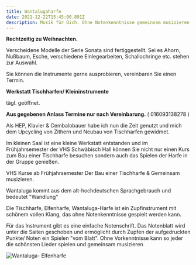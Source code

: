 ```yaml
---
title: Wantalugaharfe
date: 2021-12-22T15:45:00.891Z
description: Musik für Dich. Ohne Notenkenntnisse gemeinsam musizieren.
---
```

**Rechtzeitig zu Weihnachten.**

Verscheidene Modelle der Serie Sonata sind fertiggestellt. Sei es Ahorn, Nußbaum, Esche, verschiedene Einlegearbeiten, Schallochringe etc. stehen zur Auswahl.

Sie können die Instrumente gerne ausprobieren, vereinbaren Sie einen Termin.

**Werkstatt Tischharfen/ Kleininstrumente** 

tägl. geöffnet.

**Aus gegebenen Anlass Termine nur nach Vereinbarung.** ( 016093138278 )

Als HEP, Klavier & Cembalobauer habe ich nun die Zeit genutzt und mich dem Upcycling von Zithern und Neubau von Tischharfen gewidmet.

Im kleinen Saal ist eine kleine Werkstatt entstanden und im Frühjahrsemester der VHS Schwäbisch Hall können Sie nicht nur einen Kurs zum Bau einer Tischharfe besuchen sondern auch das Spielen der Harfe in der Gruppe genießen.

VHS Kurse ab Frühjahrsemester  Der Bau einer Tischharfe & Gemeinsam musizieren.

Wantaluga kommt aus dem alt-hochdeutschen Sprachgebrauch und bedeutet "Wandlung"

Die Tischharfe, Elfenharfe, Wantaluga-Harfe ist ein Zupfinstrument mit schönem vollen Klang, das ohne Notenkenntnisse gespielt werden kann.

Für das Instrument gibt es eine einfache Notenschrift. Das Notenblatt wird unter die Saiten geschoben und ermöglicht durch Zupfen der aufgedruckten Punkte/ Noten ein Spielen "vom Blatt". Ohne Vorkenntnisse kann so jeder die schönsten Lieder spielen und gemeinsam musizieren

![Wantaluga- Elfenharfe](/assets/img_0459.jpg "Wantaluga-Elfenharfe ")